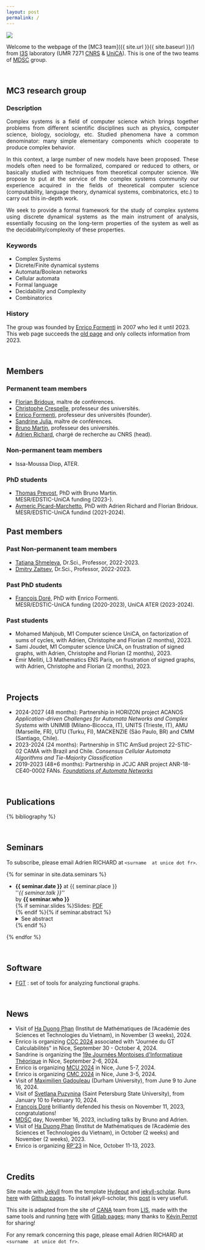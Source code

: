 ```yaml
---
layout: post
permalink: /
---
```


<img src="{{ site.url }}{{ site.baseurl }}/images/logos.png" style="max-width: 90%; height: auto;">

Welcome to the webpage of the [MC3 team]({{ site.url }}{{ site.baseurl }}/) from [I3S](https://www.i3s.unice.fr/en/) laboratory (UMR 7271 [CNRS](http://www.cnrs.fr/) & [UniCA](https://univ-cotedazur.fr/)). This is one of the two teams of [MDSC](https://www.i3s.unice.fr/en/research-areas/mdsc) group. 

<!-- GROUP -->
<a id='group-link'></a><br />
## **MC3 research group**
 
### Description

<p style='text-align: justify;'>
Complex systems is a field of computer science which brings together problems from different scientific disciplines such as physics, computer science, biology, sociology, etc. Studied phenomena have a common denominator: many simple elementary components which cooperate to produce complex behavior.
</p>

<p style='text-align: justify;'>
In this context, a large number of new models have been proposed. These models often need to be formalized, compared or reduced to others, or basically studied with techniques from theoretical computer science. We propose to put at the service of the complex systems community our experience acquired in the fields of theoretical computer science (computability, language theory, dynamical systems, combinatorics, etc.) to carry out this in-depth work.
</p>


<p style='text-align: justify;'>
We seek to provide a formal framework for the study of complex systems using discrete dynamical systems as the main instrument of analysis, essentially focusing on the long-term properties of the system as well as the decidability/complexity of these properties.
</p>


### Keywords

- Complex Systems
- Dicrete/Finite dynamical systems
- Automata/Boolean networks
- Cellular automata
- Formal language 
- Decidability and Complexity 
- Combinatorics 

### History

The group was founded by [Enrico Formenti](https://webusers.i3s.unice.fr/~formenti/) in 2007 who led it until 2023. This web page succeeds the [old page](https://webcms.i3s.unice.fr/mc3/) and only collects information from 2023.

<!-- MEMBERS -->
<a id='members-link'></a><br />
## **Members**

### Permanent team members

- [Florian Bridoux](https://webusers.i3s.unice.fr/~bridoux/), maître de conférences.
- [Christophe Crespelle](https://webusers.i3s.unice.fr/~ccrespelle/), professeur des universités.
- [Enrico Formenti](https://webusers.i3s.unice.fr/~formenti/), professeur des universités (founder).
- [Sandrine Julia](https://webusers.i3s.unice.fr/~julia/), maître de conférences.
- [Bruno Martin](https://webusers.i3s.unice.fr/~bmartin/), professeur des universités.
- [Adrien Richard](https://webusers.i3s.unice.fr/~richard/), chargé de recherche au CNRS (head).

### Non-permanent team members

- Issa-Moussa Diop, ATER.

### PhD students

- [Thomas Prevost](https://webusers.i3s.unice.fr/~prevost/), PhD with Bruno Martin.  
	MESR/EDSTIC-UniCA funding  (2023-). 
- [Aymeric Picard-Marchetto](https://webusers.i3s.unice.fr/~picard/), PhD with Adrien Richard and Florian Bridoux.  
	MESR/EDSTIC-UniCA fundind (2021-2024).

## Past members

### Past Non-permanent team members

- [Tatiana Shmeleva](https://www.researchgate.net/profile/Tatiana-Shmeleva), Dr.Sci., Professor, 2022-2023.
- [Dmitry Zaitsev](http://daze.ho.ua/), Dr.Sci., Professor, 2022-2023.

### Past PhD students

- [François Doré](https://webusers.i3s.unice.fr/~dore/), PhD with Enrico Formenti.  
MESR/EDSTIC-UniCA funding (2020-2023), UniCA ATER (2023-2024).


### Past students

- Mohamed Mahjoub, M1 Computer science UniCA, on factorization 
  of sums of cycles, with Adrien, Christophe and Florian (2 months), 2023.
- Sami Joudet, M1 Computer science UniCA,
  on frustration of signed graphs, with Adrien, Christophe and Florian (2 months), 2023.
- Emir Melliti, L3 Mathematics ENS Paris, on frustration of signed graphs, with Adrien, Christophe and Florian (2 months), 2023.


<!-- PROJECTS -->
<a id='projects-link'></a><br />

## **Projects**

- 2024-2027 (48 months): Partnership in HORIZON project ACANOS _Application-driven Challenges for Automata Networks and Complex Systems_ with UNIMIB (Milano-Bicocca, IT), UNITS (Trieste, IT), AMU (Marseille, FR), UTU (Turku, FI), MACKENZIE (São Paulo, BR) and CMM (Santiago, Chile).
- 2023-2024 (24 months): Partnership in STIC AmSud project 22-STIC-02 CAMA
  with Brazil and Chile.
  _Consensus Cellular Automata Algorithms and Tie-Majority Classification_
- 2019-2023 (48+6 months): Partnership in JCJC ANR project ANR-18-CE40-0002
  FANs.
  [_Foundations of Automata Networks_](https://anr.fr/Projet-ANR-18-CE40-0002)

<!-- PUBLICATIONS -->
<a id='publications-link'></a><br />
## **Publications**

<!-- to add a bib entry touch /_bibliography/references.bib then push -->
{% bibliography %}

<!-- SEMINARS -->
<a id='seminars-link'></a><br />
## **Seminars**

To subscribe, please email Adrien RICHARD at ``<surname  at unice dot fr>``.

<!-- to add a seminar touch /_data/seminars.yml then push -->
{% for seminar in site.data.seminars %}
* <b>{{ seminar.date }}</b> at {{ seminar.place }}<br />
  ''<i>{{ seminar.talk }}</i>''<br />
  by <b>{{ seminar.who }}</b><br />
  {% if seminar.slides %}Slides: <a href="{{ site.url }}{{ site.baseurl }}/slides/{{ seminar.slides }}">PDF</a><br />
  {% endif %}{% if seminar.abstract %}<details>
    <summary  markdown="span">See abstract</summary>
    <p class="abstract" style='text-align: justify;'>{{ seminar.abstract }}</p>
  </details>
  {% endif %}
{% endfor %} 

<!-- SOFTWARE -->
<a id='software-link'></a><br />
## **Software**

- [FGT](http://fgt.i3s.unice.fr/) : set of tools for analyzing functional graphs.

<!-- News -->
<a id='news-link'></a><br />
## **News**

- Visit of [Ha Duong Phan](http://math.ac.vn/en/component/staff/?task=getProfile&staffID=18) (Institut de Mathématiques de l’Académie des Sciences et Technologies du Vietnam), in November (3 weeks), 2024.
- Enrico is organizing [CCC 2024](https://www.lix.polytechnique.fr/CCC2024/i.php?Main.Home)  associated with "Journée du GT Calculabilités"  in Nice, September 30 - October 4, 2024.
- Sandrine is organizing the [19e Journées Montoises d'Informatique Théorique](https://jm2024.sciencesconf.org/) in Nice, September 2-6, 2024.
- Enrico is organizing [MCU 2024](https://webusers.i3s.unice.fr/MCU2024/) in Nice, June 5-7, 2024.
- Enrico is organizing [CMC 2024](https://webusers.i3s.unice.fr/CMC2024/) in Nice, June 3-5, 2024.
- Visit of [Maximilien Gadouleau](https://mrgadouleau.webspace.durham.ac.uk/) (Durham University), from June 9 to June 16, 2024.
- Visit of [Svetlana Puzynina](https://users.math-cs.spbu.ru/~puzynina/) (Saint Petersburg State University), from January 10 to February 10, 2024.
- [François Doré](https://webusers.i3s.unice.fr/~dore/) brilliantly defended his thesis on November 11, 2023, congratulations!
- [MDSC](https://www.i3s.unice.fr/en/research-areas/mdsc) day, November 16, 2023, including talks by Bruno and Adrien.
- Visit of [Ha Duong Phan](http://math.ac.vn/en/component/staff/?task=getProfile&staffID=18) (Institut de Mathématiques de l’Académie des Sciences et Technologies du Vietnam), in October (2 weeks) and November (2 weeks), 2023.
- Enrico is organizing [RP'23](https://www.lix.polytechnique.fr/RP2023/) in Nice, October 11-13, 2023.   


<!-- CREDITS -->
<a id='credits-link'></a><br />
## **Credits**

Site made with [Jekyll](https://jekyllrb.com) from the template [Hydeout](https://github.com/fongandrew/hydeout) and [jekyll-scholar](https://github.com/inukshuk/jekyll-scholar). Runs [here](https://github.com/richardadrien/mc3) with [Github pages](https://pages.github.com/). To install jekyll-scholar, this [post](https://open-research.gemmadanks.com/tutorials/how-to-use-jekyll-scholar-with-github-pages/) is very usefull. 

This site is adapted from the site of [CANA](https://cana.lis-lab.fr/) team from [LIS](https://www.lis-lab.fr/), made with the same tools and running [here](https://gitlab.lis-lab.fr/kevin.perrot/canawww/) with [Gitlab pages](https://docs.gitlab.com/ee/user/project/pages/); many thanks to [Kévin Perrot](https://pageperso.lis-lab.fr/~kevin.perrot/) for sharing!

For any remark concerning this page, please email Adrien RICHARD at ``<surname  at unice dot fr>``.  

<br />
<br />

